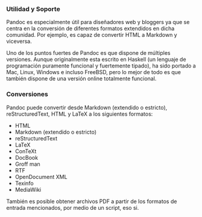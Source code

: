 ### Utilidad y Soporte
Pandoc es especialmente útil para diseñadores web y bloggers ya que se centra en la conversión de diferentes 
formatos extendidos en dicha comunidad. Por ejemplo, es capaz de convertir HTML a Markdown y viceversa.

Uno de los puntos fuertes de Pandoc es que dispone de múltiples versiones.
Aunque originalmente esta escrito en Haskell (un lenguaje de programación puramente funcional y fuertemente tipado),
ha sido portado a Mac, Linux, Windows e incluso FreeBSD, pero lo mejor de todo es que también dispone de una versión
online totalmente funcional.

### Conversiones
Pandoc puede convertir desde Markdown (extendido o estricto), reStructuredText, HTML y LaTeX a los siguientes formatos:

- HTML
- Markdown (extendido o estricto)
- reStructuredText
- LaTeX
- ConTeXt
- DocBook
- Groff man
- RTF
- OpenDocument XML
- Texinfo
- MediaWiki

También es posible obtener archivos PDF a partir de los formatos de entrada mencionados, por medio de un script, eso si.